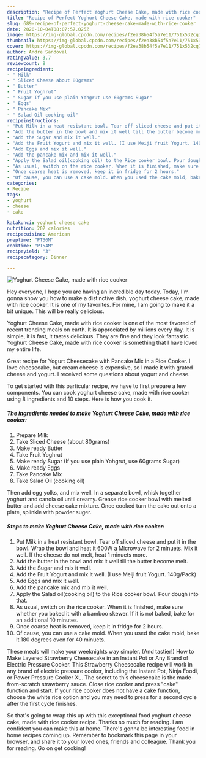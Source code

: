 ```yaml
---
description: "Recipe of Perfect Yoghurt Cheese Cake, made with rice cooker"
title: "Recipe of Perfect Yoghurt Cheese Cake, made with rice cooker"
slug: 689-recipe-of-perfect-yoghurt-cheese-cake-made-with-rice-cooker
date: 2020-10-04T08:07:57.025Z
image: https://img-global.cpcdn.com/recipes/f2ea38b54f5a7e11/751x532cq70/yoghurt-cheese-cake-made-with-rice-cooker-recipe-main-photo.jpg
thumbnail: https://img-global.cpcdn.com/recipes/f2ea38b54f5a7e11/751x532cq70/yoghurt-cheese-cake-made-with-rice-cooker-recipe-main-photo.jpg
cover: https://img-global.cpcdn.com/recipes/f2ea38b54f5a7e11/751x532cq70/yoghurt-cheese-cake-made-with-rice-cooker-recipe-main-photo.jpg
author: Andre Sandoval
ratingvalue: 3.7
reviewcount: 8
recipeingredient:
- " Milk"
- " Sliced Cheese about 80grams"
- " Butter"
- " Fruit Yoghrut"
- " Sugar If you use plain Yohgrut use 60grams Sugar"
- " Eggs"
- " Pancake Mix"
- " Salad Oil cooking oil"
recipeinstructions:
- "Put Milk in a heat resistant bowl. Tear off sliced ​​cheese and put it in the bowl. Wrap the bowl and heat it 600W a Microwave for 2 minuets. Mix it well. If the cheese do not melt, heat 1 minuets more."
- "Add the butter in the bowl and mix it well till the butter become melt."
- "Add the Sugar and mix it well."
- "Add the Fruit Yogurt and mix it well. (I use Meiji fruit Yogurt. 140g/Pack)"
- "Add Eggs and mix it well."
- "Add the pancake mix and mix it well."
- "Apply the Salad oil(cooking oil) to the Rice cooker bowl. Pour dough into that."
- "As usual, switch on the rice cooker. When it is finished, make sure whether you baked it with a bamboo skewer. If it is not baked, bake for an additional 10 minutes."
- "Once coarse heat is removed, keep it in fridge for 2 hours."
- "Of cause, you can use a cake mold. When you used the cake mold, bake it 180 degrees oven for 40 minuets."
categories:
- Recipe
tags:
- yoghurt
- cheese
- cake

katakunci: yoghurt cheese cake 
nutrition: 202 calories
recipecuisine: American
preptime: "PT36M"
cooktime: "PT54M"
recipeyield: "3"
recipecategory: Dinner

---
```



![Yoghurt Cheese Cake, made with rice cooker](https://img-global.cpcdn.com/recipes/f2ea38b54f5a7e11/751x532cq70/yoghurt-cheese-cake-made-with-rice-cooker-recipe-main-photo.jpg)

Hey everyone, I hope you are having an incredible day today. Today, I'm gonna show you how to make a distinctive dish, yoghurt cheese cake, made with rice cooker. It is one of my favorites. For mine, I am going to make it a bit unique. This will be really delicious.

Yoghurt Cheese Cake, made with rice cooker is one of the most favored of recent trending meals on earth. It is appreciated by millions every day. It is simple, it is fast, it tastes delicious. They are fine and they look fantastic. Yoghurt Cheese Cake, made with rice cooker is something that I have loved my entire life.

Great recipe for Yogurt Cheesecake with Pancake Mix in a Rice Cooker. I love cheesecake, but cream cheese is expensive, so I made it with grated cheese and yogurt. I received some questions about yogurt and cheese.


To get started with this particular recipe, we have to first prepare a few components. You can cook yoghurt cheese cake, made with rice cooker using 8 ingredients and 10 steps. Here is how you cook it.

<!--inarticleads1-->

##### The ingredients needed to make Yoghurt Cheese Cake, made with rice cooker:

1. Prepare  Milk
1. Take  Sliced Cheese (about 80grams)
1. Make ready  Butter
1. Take  Fruit Yoghrut
1. Make ready  Sugar (If you use plain Yohgrut, use 60grams Sugar)
1. Make ready  Eggs
1. Take  Pancake Mix
1. Take  Salad Oil (cooking oil)


Then add egg yolks, and mix well. In a separate bowl, whisk together yoghurt and canola oil until creamy. Grease rice cooker bowl with melted butter and add cheese cake mixture. Once cooked turn the cake out onto a plate, splinkle with powder suger. 

<!--inarticleads2-->

##### Steps to make Yoghurt Cheese Cake, made with rice cooker:

1. Put Milk in a heat resistant bowl. Tear off sliced ​​cheese and put it in the bowl. Wrap the bowl and heat it 600W a Microwave for 2 minuets. Mix it well. If the cheese do not melt, heat 1 minuets more.
1. Add the butter in the bowl and mix it well till the butter become melt.
1. Add the Sugar and mix it well.
1. Add the Fruit Yogurt and mix it well. (I use Meiji fruit Yogurt. 140g/Pack)
1. Add Eggs and mix it well.
1. Add the pancake mix and mix it well.
1. Apply the Salad oil(cooking oil) to the Rice cooker bowl. Pour dough into that.
1. As usual, switch on the rice cooker. When it is finished, make sure whether you baked it with a bamboo skewer. If it is not baked, bake for an additional 10 minutes.
1. Once coarse heat is removed, keep it in fridge for 2 hours.
1. Of cause, you can use a cake mold. When you used the cake mold, bake it 180 degrees oven for 40 minuets.


These meals will make your weeknights way simpler. (And tastier!) How to Make Layered Strawberry Cheesecake in an Instant Pot or Any Brand of Electric Pressure Cooker. This Strawberry Cheesecake recipe will work in any brand of electric pressure cooker, including the Instant Pot, Ninja Foodi, or Power Pressure Cooker XL. The secret to this cheesecake is the made-from-scratch strawberry sauce. Close rice cooker and press &#34;cake&#34; function and start. If your rice cooker does not have a cake function, choose the white rice option and you may need to press for a second cycle after the first cycle finishes. 

So that's going to wrap this up with this exceptional food yoghurt cheese cake, made with rice cooker recipe. Thanks so much for reading. I am confident you can make this at home. There's gonna be interesting food in home recipes coming up. Remember to bookmark this page in your browser, and share it to your loved ones, friends and colleague. Thank you for reading. Go on get cooking!

